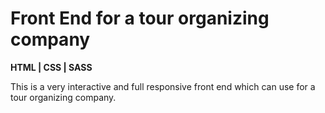  
 # Front End for a tour organizing company
 **HTML | CSS | SASS**
 
This is a very interactive and full responsive front end which can use for a tour organizing company.
